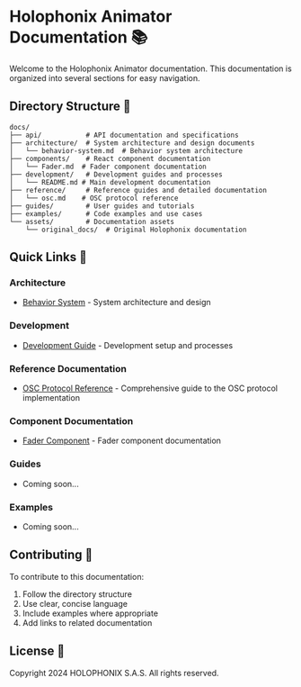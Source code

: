 # Holophonix Animator Documentation 📚

Welcome to the Holophonix Animator documentation. This documentation is organized into several sections for easy navigation.

## Directory Structure 📂

```
docs/
├── api/           # API documentation and specifications
├── architecture/  # System architecture and design documents
│   └── behavior-system.md  # Behavior system architecture
├── components/    # React component documentation
│   └── Fader.md  # Fader component documentation
├── development/   # Development guides and processes
│   └── README.md # Main development documentation
├── reference/     # Reference guides and detailed documentation
│   └── osc.md    # OSC protocol reference
├── guides/        # User guides and tutorials
├── examples/      # Code examples and use cases
└── assets/        # Documentation assets
    └── original_docs/  # Original Holophonix documentation
```

## Quick Links 🔗

### Architecture
- [Behavior System](architecture/behavior-system.md) - System architecture and design

### Development
- [Development Guide](development/README.md) - Development setup and processes

### Reference Documentation
- [OSC Protocol Reference](reference/osc.md) - Comprehensive guide to the OSC protocol implementation

### Component Documentation
- [Fader Component](components/Fader.md) - Fader component documentation

### Guides
- Coming soon...

### Examples
- Coming soon...

## Contributing 🤝

To contribute to this documentation:
1. Follow the directory structure
2. Use clear, concise language
3. Include examples where appropriate
4. Add links to related documentation

## License 📄

Copyright 2024 HOLOPHONIX S.A.S. All rights reserved.
